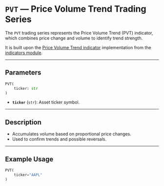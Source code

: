 
# `PVT` — Price Volume Trend Trading Series

The `PVT` trading series represents the Price Volume Trend (PVT) indicator, which combines price change and volume to identify trend strength.

It is built upon the [Price Volume Trend indicator](../../../../trading_strategy_tester/indicators/volume/pvt.py) implementation from the [indicators module](../indicators.md).

---

## Parameters

```python
PVT(
    ticker: str
)
```

- **`ticker`** (`str`): Asset ticker symbol.

---

## Description

- Accumulates volume based on proportional price changes.
- Used to confirm trends and possible reversals.

---

## Example Usage

```python
PVT(
    ticker="AAPL"
)
```
